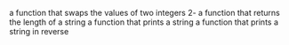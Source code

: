 a function that swaps the values of two integers
 2- a function that returns the length of a string
 a function that prints a string 
a function that prints a string in reverse
